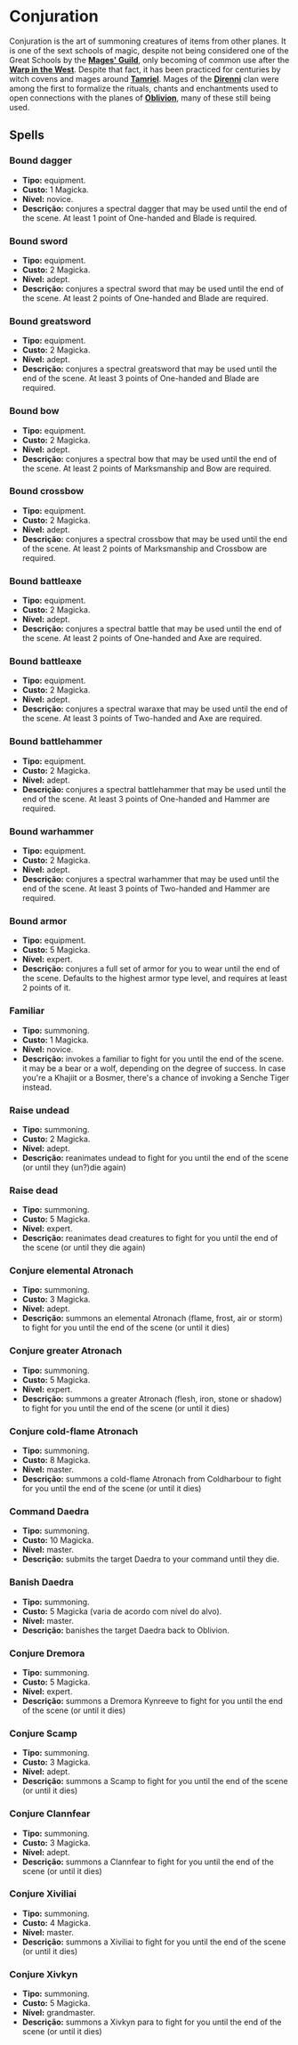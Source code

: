 # Conjuration

Conjuration is the art of summoning creatures of items from other planes. It is one of the sext schools of magic, despite not being considered one of the Great Schools by the **[Mages' Guild](https://en.uesp.net/wiki/Lore:Mages_Guild)**, only becoming of common use after the **[Warp in the West](https://en.uesp.net/wiki/Lore:Warp_in_the_West)**. Despite that fact, it has been practiced for centuries by witch covens and mages around **[Tamriel](https://en.uesp.net/wiki/Lore:Tamriel)**. Mages of the **[Direnni](https://en.uesp.net/wiki/Lore:Direnni)** clan were among the first to formalize the rituals, chants and enchantments used to open connections with the planes of **[Oblivion](https://en.uesp.net/wiki/Lore:Oblivion)**, many of these still being used.

## Spells
### Bound dagger
* **Tipo:** equipment.
* **Custo:** 1 Magicka.
* **Nível:** novice.
* **Descrição:** conjures a spectral dagger that may be used until the end of the scene. At least 1 point of One-handed and Blade is required.

### Bound sword
* **Tipo:** equipment.
* **Custo:** 2 Magicka.
* **Nível:** adept.
* **Descrição:** conjures a spectral sword that may be used until the end of the scene. At least 2 points of One-handed and Blade are required.

### Bound greatsword
* **Tipo:** equipment.
* **Custo:** 2 Magicka.
* **Nível:** adept.
* **Descrição:** conjures a spectral greatsword that may be used until the end of the scene. At least 3 points of One-handed and Blade are required.

### Bound bow
* **Tipo:** equipment.
* **Custo:** 2 Magicka.
* **Nível:** adept.
* **Descrição:** conjures a spectral bow that may be used until the end of the scene. At least 2 points of Marksmanship and Bow are required.

### Bound crossbow
* **Tipo:** equipment.
* **Custo:** 2 Magicka.
* **Nível:** adept.
* **Descrição:** conjures a spectral crossbow that may be used until the end of the scene. At least 2 points of Marksmanship and Crossbow are required.

### Bound battleaxe
* **Tipo:** equipment.
* **Custo:** 2 Magicka.
* **Nível:** adept.
* **Descrição:** conjures a spectral battle that may be used until the end of the scene. At least 2 points of One-handed and Axe are required.

### Bound battleaxe
* **Tipo:** equipment.
* **Custo:** 2 Magicka.
* **Nível:** adept.
* **Descrição:** conjures a spectral waraxe that may be used until the end of the scene. At least 3 points of Two-handed and Axe are required.

### Bound battlehammer
* **Tipo:** equipment.
* **Custo:** 2 Magicka.
* **Nível:** adept.
* **Descrição:** conjures a spectral battlehammer that may be used until the end of the scene. At least 3 points of One-handed and Hammer are required.

### Bound warhammer
* **Tipo:** equipment.
* **Custo:** 2 Magicka.
* **Nível:** adept.
* **Descrição:** conjures a spectral warhammer that may be used until the end of the scene. At least 3 points of Two-handed and Hammer are required.

### Bound armor
* **Tipo:** equipment.
* **Custo:** 5 Magicka.
* **Nível:** expert.
* **Descrição:** conjures a full set of armor for you to wear until the end of the scene. Defaults to the highest armor type level, and requires at least 2 points of it.

### Familiar
* **Tipo:** summoning.
* **Custo:** 1 Magicka.
* **Nível:** novice.
* **Descrição:** invokes a familiar to fight for you until the end of the scene. it may be a bear or a wolf, depending on the degree of success. In case you're a Khajiit or a Bosmer, there's a chance of invoking a Senche Tiger instead.

### Raise undead
* **Tipo:** summoning.
* **Custo:** 2 Magicka.
* **Nível:** adept.
* **Descrição:** reanimates undead to fight for you until the end of the scene (or until they (un?)die again)

### Raise dead
* **Tipo:** summoning.
* **Custo:** 5 Magicka.
* **Nível:** expert.
* **Descrição:** reanimates dead creatures to fight for you until the end of the scene (or until they die again)

### Conjure elemental Atronach
* **Tipo:** summoning.
* **Custo:** 3 Magicka.
* **Nível:** adept.
* **Descrição:** summons an elemental Atronach (flame, frost, air or storm) to fight for you until the end of the scene (or until it dies)

### Conjure greater Atronach
* **Tipo:** summoning.
* **Custo:** 5 Magicka.
* **Nível:** expert.
* **Descrição:** summons a greater Atronach (flesh, iron, stone or shadow) to fight for you until the end of the scene (or until it dies)

### Conjure cold-flame Atronach
* **Tipo:** summoning.
* **Custo:** 8 Magicka.
* **Nível:** master.
* **Descrição:** summons a cold-flame Atronach from Coldharbour to fight for you until the end of the scene (or until it dies)

### Command Daedra
* **Tipo:** summoning.
* **Custo:** 10 Magicka.
* **Nível:** master.
* **Descrição:** submits the target Daedra to your command until they die.

### Banish Daedra
* **Tipo:** summoning.
* **Custo:** 5 Magicka (varia de acordo com nível do alvo).
* **Nível:** master.
* **Descrição:** banishes the target Daedra back to Oblivion.

### Conjure Dremora
* **Tipo:** summoning.
* **Custo:** 5 Magicka.
* **Nível:** expert.
* **Descrição:** summons a Dremora Kynreeve to fight for you until the end of the scene (or until it dies)

### Conjure Scamp
* **Tipo:** summoning.
* **Custo:** 3 Magicka.
* **Nível:** adept.
* **Descrição:** summons a Scamp to fight for you until the end of the scene (or until it dies)

### Conjure Clannfear
* **Tipo:** summoning.
* **Custo:** 3 Magicka.
* **Nível:** adept.
* **Descrição:** summons a Clannfear to fight for you until the end of the scene (or until it dies)

### Conjure Xiviliai
* **Tipo:** summoning.
* **Custo:** 4 Magicka.
* **Nível:** master.
* **Descrição:** summons a Xiviliai to fight for you until the end of the scene (or until it dies)

### Conjure Xivkyn
* **Tipo:** summoning.
* **Custo:** 5 Magicka.
* **Nível:** grandmaster.
* **Descrição:** summons a Xivkyn para to fight for you until the end of the scene (or until it dies)